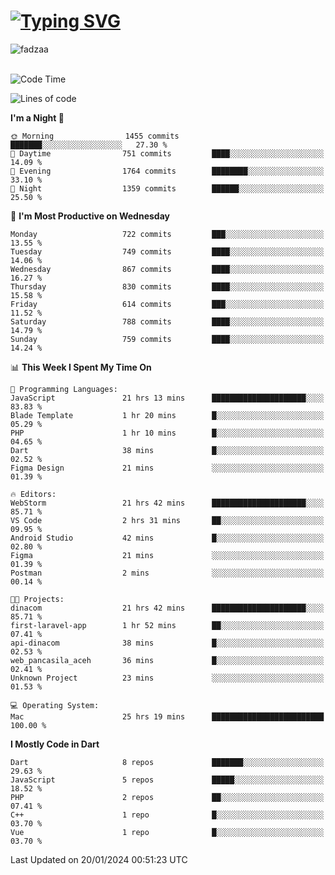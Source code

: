 
<h1 align="left"><a href="https://git.io/typing-svg"><img src="https://readme-typing-svg.demolab.com?font=Fira+Code&pause=1000&color=F7F7F7&random=false&width=600&lines=Hi+%F0%9F%91%8B%2C+I'm+Fattah+Anggit+Al+Dzakwan;Junior+Software+Developer+from+SMK+Raden+Umar+Said" alt="Typing SVG" /></a></h1>


<div align="left" display="flex"> 
  <img src="https://komarev.com/ghpvc/?username=fadzaa&label=Profile%20views&color=0e75b6&style=flat" alt="fadzaa" /> 
</div>

<br/>

<!--START_SECTION:waka-->
![Code Time](http://img.shields.io/badge/Code%20Time-268%20hrs%2051%20mins-blue)

![Lines of code](https://img.shields.io/badge/From%20Hello%20World%20I%27ve%20Written-843.2%20thousand%20lines%20of%20code-blue)

**I'm a Night 🦉** 

```text
🌞 Morning                1455 commits        ███████░░░░░░░░░░░░░░░░░░   27.30 % 
🌆 Daytime                751 commits         ████░░░░░░░░░░░░░░░░░░░░░   14.09 % 
🌃 Evening                1764 commits        ████████░░░░░░░░░░░░░░░░░   33.10 % 
🌙 Night                  1359 commits        ██████░░░░░░░░░░░░░░░░░░░   25.50 % 
```
📅 **I'm Most Productive on Wednesday** 

```text
Monday                   722 commits         ███░░░░░░░░░░░░░░░░░░░░░░   13.55 % 
Tuesday                  749 commits         ████░░░░░░░░░░░░░░░░░░░░░   14.06 % 
Wednesday                867 commits         ████░░░░░░░░░░░░░░░░░░░░░   16.27 % 
Thursday                 830 commits         ████░░░░░░░░░░░░░░░░░░░░░   15.58 % 
Friday                   614 commits         ███░░░░░░░░░░░░░░░░░░░░░░   11.52 % 
Saturday                 788 commits         ████░░░░░░░░░░░░░░░░░░░░░   14.79 % 
Sunday                   759 commits         ████░░░░░░░░░░░░░░░░░░░░░   14.24 % 
```


📊 **This Week I Spent My Time On** 

```text
💬 Programming Languages: 
JavaScript               21 hrs 13 mins      █████████████████████░░░░   83.83 % 
Blade Template           1 hr 20 mins        █░░░░░░░░░░░░░░░░░░░░░░░░   05.29 % 
PHP                      1 hr 10 mins        █░░░░░░░░░░░░░░░░░░░░░░░░   04.65 % 
Dart                     38 mins             █░░░░░░░░░░░░░░░░░░░░░░░░   02.52 % 
Figma Design             21 mins             ░░░░░░░░░░░░░░░░░░░░░░░░░   01.39 % 

🔥 Editors: 
WebStorm                 21 hrs 42 mins      █████████████████████░░░░   85.71 % 
VS Code                  2 hrs 31 mins       ██░░░░░░░░░░░░░░░░░░░░░░░   09.95 % 
Android Studio           42 mins             █░░░░░░░░░░░░░░░░░░░░░░░░   02.80 % 
Figma                    21 mins             ░░░░░░░░░░░░░░░░░░░░░░░░░   01.39 % 
Postman                  2 mins              ░░░░░░░░░░░░░░░░░░░░░░░░░   00.14 % 

🐱‍💻 Projects: 
dinacom                  21 hrs 42 mins      █████████████████████░░░░   85.71 % 
first-laravel-app        1 hr 52 mins        ██░░░░░░░░░░░░░░░░░░░░░░░   07.41 % 
api-dinacom              38 mins             █░░░░░░░░░░░░░░░░░░░░░░░░   02.53 % 
web_pancasila_aceh       36 mins             █░░░░░░░░░░░░░░░░░░░░░░░░   02.41 % 
Unknown Project          23 mins             ░░░░░░░░░░░░░░░░░░░░░░░░░   01.53 % 

💻 Operating System: 
Mac                      25 hrs 19 mins      █████████████████████████   100.00 % 
```

**I Mostly Code in Dart** 

```text
Dart                     8 repos             ███████░░░░░░░░░░░░░░░░░░   29.63 % 
JavaScript               5 repos             █████░░░░░░░░░░░░░░░░░░░░   18.52 % 
PHP                      2 repos             ██░░░░░░░░░░░░░░░░░░░░░░░   07.41 % 
C++                      1 repo              █░░░░░░░░░░░░░░░░░░░░░░░░   03.70 % 
Vue                      1 repo              █░░░░░░░░░░░░░░░░░░░░░░░░   03.70 % 
```




 Last Updated on 20/01/2024 00:51:23 UTC
<!--END_SECTION:waka-->
